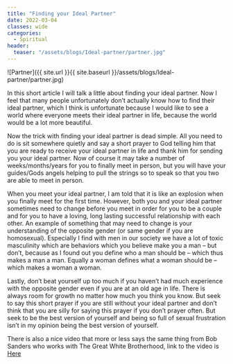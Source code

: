 ```yaml
---
title: "Finding your Ideal Partner"
date: 2022-03-04
classes: wide
categories:
  - Spiritual
header: 
  teaser: "/assets/blogs/Ideal-partner/partner.jpg"
---
```


![Partner]({{ site.url }}{{ site.baseurl }}/assets/blogs/Ideal-partner/partner.jpg)

In this short article I will talk a little about finding your ideal partner. Now I feel that many people unfortunately don’t actually know how to find their ideal partner, which I think is unfortunate because I would like to see a world where everyone meets their ideal partner in life, because the world would be a lot more beautiful.

Now the trick with finding your ideal partner is dead simple. All you need to do is sit somewhere quietly and say a short prayer to God telling him that you are ready to receive your ideal partner in life and thank him for sending you your ideal partner. Now of course it may take a number of weeks/months/years for you to finally meet in person, but you will have your guides/Gods angels helping to pull the strings so to speak so that you two are able to meet in person.

When you meet your ideal partner, I am told that it is like an explosion when you finally meet for the first time. However, both you and your ideal partner sometimes need to change before you meet in order for you to be a couple and for you to have a loving, long lasting successful relationship with each other. An example of something that may need to change is your understanding of the opposite gender (or same gender if you are homosexual). Especially I find with men in our society we have a lot of toxic masculinity which are behaviors which you believe make you a man – but don’t, because as I found out you define who a man should be – which thus makes a man a man. Equally a woman defines what a woman should be – which makes a woman a woman.

Lastly, don’t beat yourself up too much if you haven’t had much experience with the opposite gender even if you are at an old age in life. There is always room for growth no matter how much you think you know. But seek to say this short prayer if you are still without your ideal partner and don’t think that you are silly for saying this prayer if you don’t prayer often. But seek to be the best version of yourself and being so full of sexual frustration isn’t in my opinion being the best version of yourself.

There is also a nice video that more or less says the same thing from Bob Sanders who works with The Great White Brotherhood, link to the video is [Here](https://www.youtube.com/watch?v=TzONRXw_x5s)
